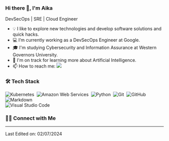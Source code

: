 ### Hi there 👋, I'm Aika

DevSecOps | SRE | Cloud Engineer

- 💡 I like to explore new technologies and develop software solutions and quick hacks.
- 💻 I’m currently working as a DevSecOps Engineer at Google.
- 🎓 I'm studying Cybersecurity and Information Assurance at Western Governors University.
- 🤖 I'm on track for learning more about Artificial Intelligence.
- 📫 How to reach me: <a href="https://www.linkedin.com/in/birnazarova/"><img src="https://img.shields.io/badge/-Aika%20Birnazarova%20-0077B5?style=flat&logo=Linkedin&logoColor=white"/></a>

### 🛠 Tech Stack

![Kubernetes](https://img.shields.io/badge/kubernetes-blue?logo=kubernetes&color=white)&nbsp;
![Amazon Web Services](https://img.shields.io/badge/AWS-yellow?logo=amazonaws&color=orange)&nbsp;
![Python](https://img.shields.io/badge/-Python-05122A?style=flat&logo=python)&nbsp;
![Git](https://img.shields.io/badge/-Git-05122A?style=flat&logo=git)&nbsp;
![GitHub](https://img.shields.io/badge/-GitHub-05122A?style=flat&logo=github)&nbsp;
![Markdown](https://img.shields.io/badge/-Markdown-05122A?style=flat&logo=markdown)\
![Visual Studio Code](https://img.shields.io/badge/-Visual%20Studio%20Code-05122A?style=flat&logo=visual-studio-code&logoColor=007ACC)&nbsp;




### 🤝🏻 Connect with Me

<p align="left">


</p>

-----

Last Edited on: 02/07/2024
